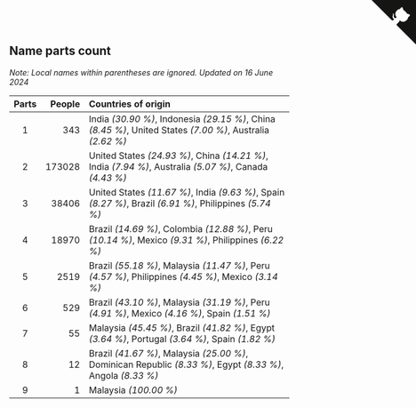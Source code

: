 ## Name parts count

*Note: Local names within parentheses are ignored.*
*Updated on 16 June 2024*

| Parts | People | Countries of origin |
| :--: | ---: | :--- |
| 1 | 343 | India *(30.90 %)*, Indonesia *(29.15 %)*, China *(8.45 %)*, United States *(7.00 %)*, Australia *(2.62 %)* |
| 2 | 173028 | United States *(24.93 %)*, China *(14.21 %)*, India *(7.94 %)*, Australia *(5.07 %)*, Canada *(4.43 %)* |
| 3 | 38406 | United States *(11.67 %)*, India *(9.63 %)*, Spain *(8.27 %)*, Brazil *(6.91 %)*, Philippines *(5.74 %)* |
| 4 | 18970 | Brazil *(14.69 %)*, Colombia *(12.88 %)*, Peru *(10.14 %)*, Mexico *(9.31 %)*, Philippines *(6.22 %)* |
| 5 | 2519 | Brazil *(55.18 %)*, Malaysia *(11.47 %)*, Peru *(4.57 %)*, Philippines *(4.45 %)*, Mexico *(3.14 %)* |
| 6 | 529 | Brazil *(43.10 %)*, Malaysia *(31.19 %)*, Peru *(4.91 %)*, Mexico *(4.16 %)*, Spain *(1.51 %)* |
| 7 | 55 | Malaysia *(45.45 %)*, Brazil *(41.82 %)*, Egypt *(3.64 %)*, Portugal *(3.64 %)*, Spain *(1.82 %)* |
| 8 | 12 | Brazil *(41.67 %)*, Malaysia *(25.00 %)*, Dominican Republic *(8.33 %)*, Egypt *(8.33 %)*, Angola *(8.33 %)* |
| 9 | 1 | Malaysia *(100.00 %)* |


<a href="https://github.com/JustinTimeCuber/wca_statistics" class="github-corner" aria-label="View source on Github"><svg width="80" height="80" viewBox="0 0 250 250" style="fill:#151513; color:#fff; position: absolute; top: 0; border: 0; right: 0;" aria-hidden="true"><path d="M0,0 L115,115 L130,115 L142,142 L250,250 L250,0 Z"></path><path d="M128.3,109.0 C113.8,99.7 119.0,89.6 119.0,89.6 C122.0,82.7 120.5,78.6 120.5,78.6 C119.2,72.0 123.4,76.3 123.4,76.3 C127.3,80.9 125.5,87.3 125.5,87.3 C122.9,97.6 130.6,101.9 134.4,103.2" fill="currentColor" style="transform-origin: 130px 106px;" class="octo-arm"></path><path d="M115.0,115.0 C114.9,115.1 118.7,116.5 119.8,115.4 L133.7,101.6 C136.9,99.2 139.9,98.4 142.2,98.6 C133.8,88.0 127.5,74.4 143.8,58.0 C148.5,53.4 154.0,51.2 159.7,51.0 C160.3,49.4 163.2,43.6 171.4,40.1 C171.4,40.1 176.1,42.5 178.8,56.2 C183.1,58.6 187.2,61.8 190.9,65.4 C194.5,69.0 197.7,73.2 200.1,77.6 C213.8,80.2 216.3,84.9 216.3,84.9 C212.7,93.1 206.9,96.0 205.4,96.6 C205.1,102.4 203.0,107.8 198.3,112.5 C181.9,128.9 168.3,122.5 157.7,114.1 C157.9,116.9 156.7,120.9 152.7,124.9 L141.0,136.5 C139.8,137.7 141.6,141.9 141.8,141.8 Z" fill="currentColor" class="octo-body"></path></svg></a><style>.github-corner:hover .octo-arm{animation:octocat-wave 560ms ease-in-out}@keyframes octocat-wave{0%,100%{transform:rotate(0)}20%,60%{transform:rotate(-25deg)}40%,80%{transform:rotate(10deg)}}@media (max-width:500px){.github-corner:hover .octo-arm{animation:none}.github-corner .octo-arm{animation:octocat-wave 560ms ease-in-out}}</style>
